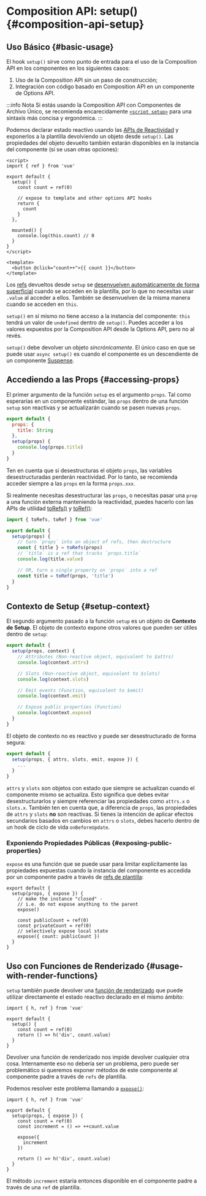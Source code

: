 # Composition API: setup() {#composition-api-setup}

## Uso Básico {#basic-usage}

El hook `setup()` sirve como punto de entrada para el uso de la Composition API en los componentes en los siguientes casos:

1.  Uso de la Composition API sin un paso de construcción;
2.  Integración con código basado en Composition API en un componente de Options API.

:::info Nota
Si estás usando la Composition API con Componentes de Archivo Único, se recomienda encarecidamente [`<script setup>`](/api/sfc-script-setup) para una sintaxis más concisa y ergonómica.
:::

Podemos declarar estado reactivo usando las [APIs de Reactividad](./reactivity-core) y exponerlos a la plantilla devolviendo un objeto desde `setup()`. Las propiedades del objeto devuelto también estarán disponibles en la instancia del componente (si se usan otras opciones):

```vue
<script>
import { ref } from 'vue'

export default {
  setup() {
    const count = ref(0)

    // expose to template and other options API hooks
    return {
      count
    }
  },

  mounted() {
    console.log(this.count) // 0
  }
}
</script>

<template>
  <button @click="count++">{{ count }}</button>
</template>
```

Los [refs](/api/reactivity-core#ref) devueltos desde `setup` se [desenvuelven automáticamente de forma superficial](/guide/essentials/reactivity-fundamentals#deep-reactivity) cuando se acceden en la plantilla, por lo que no necesitas usar `.value` al acceder a ellos. También se desenvuelven de la misma manera cuando se acceden en `this`.

`setup()` en sí mismo no tiene acceso a la instancia del componente: `this` tendrá un valor de `undefined` dentro de `setup()`. Puedes acceder a los valores expuestos por la Composition API desde la Options API, pero no al revés.

`setup()` debe devolver un objeto _sincrónicamente_. El único caso en que se puede usar `async setup()` es cuando el componente es un descendiente de un componente [Suspense](../guide/built-ins/suspense).

## Accediendo a las Props {#accessing-props}

El primer argumento de la función `setup` es el argumento `props`. Tal como esperarías en un componente estándar, las `props` dentro de una función `setup` son reactivas y se actualizarán cuando se pasen nuevas `props`.

```js
export default {
  props: {
    title: String
  },
  setup(props) {
    console.log(props.title)
  }
}
```

Ten en cuenta que si desestructuras el objeto `props`, las variables desestructuradas perderán reactividad. Por lo tanto, se recomienda acceder siempre a las `props` en la forma `props.xxx`.

Si realmente necesitas desestructurar las `props`, o necesitas pasar una `prop` a una función externa manteniendo la reactividad, puedes hacerlo con las APIs de utilidad [toRefs()](./reactivity-utilities#torefs) y [toRef()](/api/reactivity-utilities#toref):

```js
import { toRefs, toRef } from 'vue'

export default {
  setup(props) {
    // turn `props` into an object of refs, then destructure
    const { title } = toRefs(props)
    // `title` is a ref that tracks `props.title`
    console.log(title.value)

    // OR, turn a single property on `props` into a ref
    const title = toRef(props, 'title')
  }
}
```

## Contexto de Setup {#setup-context}

El segundo argumento pasado a la función `setup` es un objeto de **Contexto de Setup**. El objeto de contexto expone otros valores que pueden ser útiles dentro de `setup`:

```js
export default {
  setup(props, context) {
    // Attributes (Non-reactive object, equivalent to $attrs)
    console.log(context.attrs)

    // Slots (Non-reactive object, equivalent to $slots)
    console.log(context.slots)

    // Emit events (Function, equivalent to $emit)
    console.log(context.emit)

    // Expose public properties (Function)
    console.log(context.expose)
  }
}
```

El objeto de contexto no es reactivo y puede ser desestructurado de forma segura:

```js
export default {
  setup(props, { attrs, slots, emit, expose }) {
    ...
  }
}
```

`attrs` y `slots` son objetos con estado que siempre se actualizan cuando el componente mismo se actualiza. Esto significa que debes evitar desestructurarlos y siempre referenciar las propiedades como `attrs.x` o `slots.x`. También ten en cuenta que, a diferencia de `props`, las propiedades de `attrs` y `slots` **no** son reactivas. Si tienes la intención de aplicar efectos secundarios basados en cambios en `attrs` o `slots`, debes hacerlo dentro de un hook de ciclo de vida `onBeforeUpdate`.

### Exponiendo Propiedades Públicas {#exposing-public-properties}

`expose` es una función que se puede usar para limitar explícitamente las propiedades expuestas cuando la instancia del componente es accedida por un componente padre a través de [refs de plantilla](/guide/essentials/template-refs#ref-on-component):

```js{5,10}
export default {
  setup(props, { expose }) {
    // make the instance "closed" -
    // i.e. do not expose anything to the parent
    expose()

    const publicCount = ref(0)
    const privateCount = ref(0)
    // selectively expose local state
    expose({ count: publicCount })
  }
}
```

## Uso con Funciones de Renderizado {#usage-with-render-functions}

`setup` también puede devolver una [función de renderizado](/guide/extras/render-function) que puede utilizar directamente el estado reactivo declarado en el mismo ámbito:

```js{6}
import { h, ref } from 'vue'

export default {
  setup() {
    const count = ref(0)
    return () => h('div', count.value)
  }
}
```

Devolver una función de renderizado nos impide devolver cualquier otra cosa. Internamente eso no debería ser un problema, pero puede ser problemático si queremos exponer métodos de este componente al componente padre a través de `refs` de plantilla.

Podemos resolver este problema llamando a [`expose()`](#exposing-public-properties):

```js{8-10}
import { h, ref } from 'vue'

export default {
  setup(props, { expose }) {
    const count = ref(0)
    const increment = () => ++count.value

    expose({
      increment
    })

    return () => h('div', count.value)
  }
}
```

El método `increment` estaría entonces disponible en el componente padre a través de una `ref` de plantilla.
